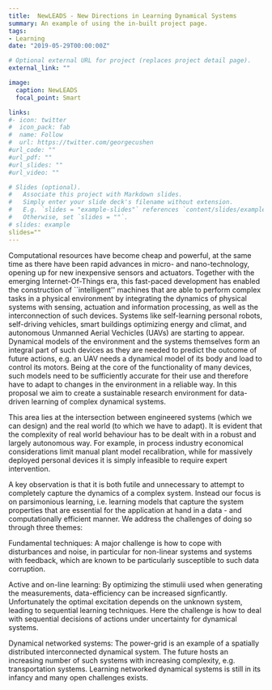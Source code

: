 ```yaml
---
title:  NewLEADS - New Directions in Learning Dynamical Systems
summary: An example of using the in-built project page.
tags:
- Learning
date: "2019-05-29T00:00:00Z"

# Optional external URL for project (replaces project detail page).
external_link: ""

image:
  caption: NewLEADS
  focal_point: Smart

links:
#- icon: twitter
#  icon_pack: fab
#  name: Follow
#  url: https://twitter.com/georgecushen
#url_code: ""
#url_pdf: ""
#url_slides: ""
#url_video: ""

# Slides (optional).
#   Associate this project with Markdown slides.
#   Simply enter your slide deck's filename without extension.
#   E.g. `slides = "example-slides"` references `content/slides/example-slides.md`.
#   Otherwise, set `slides = ""`.
# slides: example
slides=""
---
```


Computational resources have become cheap and powerful, at the same time as there have been rapid advances in micro- and nano-technology, opening up for new inexpensive sensors and actuators. Together with the emerging Internet-Of-Things era, this fast-paced development has enabled the construction of ``intelligent'' machines that are able to perform  complex tasks in a physical environment by integrating the  dynamics of physical systems with sensing, actuation and information processing, as well as the interconnection of such devices. Systems like self-learning personal robots, self-driving vehicles, smart buildings optimizing energy and climat, and autonomous Unmanned Aerial Vechicles (UAVs) are starting to appear. Dynamical models of the environment and the systems themselves form an integral part of such devices as they are needed to predict the outcome of future actions, e.g. an UAV needs a dynamical model of its body and load to control its motors. Being at the core of the functionality of many devices, such models need to be sufficiently accurate for their use and therefore  have to adapt to changes in the environment in a reliable way. In this proposal we aim to create a sustainable research environment for data-driven learning of complex dynamical systems.

This area lies at the intersection between engineered systems (which we can design) and the real world (to which we have to adapt). It is evident that the complexity of real world behaviour has to be dealt with in a robust and largely autonomous way. For example, in process industry economical considerations limit manual plant model recalibration, while for massively deployed personal devices it is simply infeasible to require expert intervention.

A key observation is that it is both futile and unnecessary to attempt to completely capture the dynamics of a complex system. Instead our focus is on parsimonious learning, i.e. learning models that capture the system properties that are essential for the application at hand in a data - and computationally efficient manner. We address the challenges of doing so through three themes: 


Fundamental techniques: A major challenge is how to cope with disturbances and noise, in particular for non-linear systems and systems with feedback, which are known to be particularly susceptible to such data corruption.
  
Active and on-line learning: By optimizing the stimulii used when generating the measurements, data-efficiency can be increased signficantly. Unfortunately the optimal excitation depends on the unknown system, leading to sequential learning techniques. Here the challenge is how to deal with sequential decisions of actions under uncertainty for dynamical systems. 
  
Dynamical networked systems: The power-grid is an example of a spatially distributed interconnected dynamical system. The future hosts an increasing number of such systems with increasing complexity, e.g. transportation systems. Learning networked dynamical systems is still in its infancy and many open challenges exists. 

